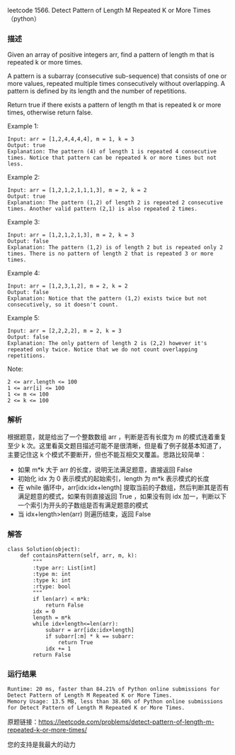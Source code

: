 leetcode  1566. Detect Pattern of Length M Repeated K or More Times（python）

### 描述

Given an array of positive integers arr,  find a pattern of length m that is repeated k or more times.
	
A pattern is a subarray (consecutive sub-sequence) that consists of one or more values, repeated multiple times consecutively without overlapping. A pattern is defined by its length and the number of repetitions.
	
Return true if there exists a pattern of length m that is repeated k or more times, otherwise return false.



Example 1:


	Input: arr = [1,2,4,4,4,4], m = 1, k = 3
	Output: true
	Explanation: The pattern (4) of length 1 is repeated 4 consecutive times. Notice that pattern can be repeated k or more times but not less.
	
Example 2:


	Input: arr = [1,2,1,2,1,1,1,3], m = 2, k = 2
	Output: true
	Explanation: The pattern (1,2) of length 2 is repeated 2 consecutive times. Another valid pattern (2,1) is also repeated 2 times.

Example 3:


	Input: arr = [1,2,1,2,1,3], m = 2, k = 3
	Output: false
	Explanation: The pattern (1,2) is of length 2 but is repeated only 2 times. There is no pattern of length 2 that is repeated 3 or more times.
	
Example 4:


	Input: arr = [1,2,3,1,2], m = 2, k = 2
	Output: false
	Explanation: Notice that the pattern (1,2) exists twice but not consecutively, so it doesn't count.
	
Example 5:


	Input: arr = [2,2,2,2], m = 2, k = 3
	Output: false
	Explanation: The only pattern of length 2 is (2,2) however it's repeated only twice. Notice that we do not count overlapping repetitions.

Note:


	2 <= arr.length <= 100
	1 <= arr[i] <= 100
	1 <= m <= 100
	2 <= k <= 100

### 解析

根据题意，就是给出了一个整数数组 arr ，判断是否有长度为 m 的模式连着重复至少 k 次。这里看英文题目描述可能不是很清晰，但是看了例子就基本知道了，主要记住这 k 个模式不要断开，但也不能互相交叉覆盖。思路比较简单：

* 如果 m*k 大于 arr 的长度，说明无法满足题意，直接返回 False
* 初始化 idx 为 0 表示模式的起始索引，length 为 m\*k 表示模式的长度
* 在 while 循环中，arr[idx:idx+length] 提取当前的子数组，然后判断其是否有满足题意的模式，如果有则直接返回 True ，如果没有则 idx 加一，判断以下一个索引为开头的子数组是否有满足题意的模式
* 当 idx+length>len(arr) 则遍历结束，返回 False 


### 解答
				

	class Solution(object):
	    def containsPattern(self, arr, m, k):
	        """
	        :type arr: List[int]
	        :type m: int
	        :type k: int
	        :rtype: bool
	        """
	        if len(arr) < m*k:
	            return False
	        idx = 0
	        length = m*k
	        while idx+length<=len(arr):
	            subarr = arr[idx:idx+length]
	            if subarr[:m] * k == subarr:
	                return True
	            idx += 1
	        return False
            	      
			
### 运行结果


	Runtime: 20 ms, faster than 84.21% of Python online submissions for Detect Pattern of Length M Repeated K or More Times.
	Memory Usage: 13.5 MB, less than 38.60% of Python online submissions for Detect Pattern of Length M Repeated K or More Times.

原题链接：https://leetcode.com/problems/detect-pattern-of-length-m-repeated-k-or-more-times/



您的支持是我最大的动力

